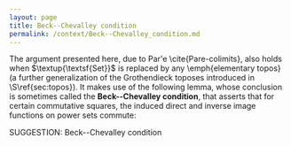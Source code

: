 ```yaml
---
layout: page
title: Beck--Chevalley condition
permalink: /context/Beck--Chevalley_condition.md
---
```

The argument presented here, due to Par\'e \cite{Pare-colimits}, also  holds when $\textup{\textsf{Set}}$ is replaced by any \emph{elementary topos} (a further generalization of the Grothendieck toposes introduced in \S\ref{sec:topos}). It makes use of the following lemma, whose conclusion is sometimes called the **Beck--Chevalley condition**, that asserts that for certain commutative squares, the induced direct and inverse image functions on power sets commute:

SUGGESTION: Beck--Chevalley condition